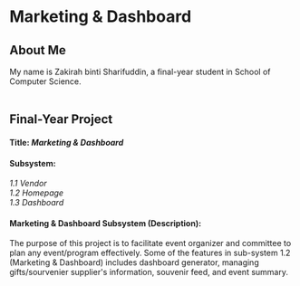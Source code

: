 # Marketing & Dashboard <br>
## __About Me__ <br>
My name is Zakirah binti Sharifuddin, a final-year student in School of Computer Science.<br><br>
## __Final-Year Project__ <br>
#### Title: *Marketing & Dashboard*<br>
#### Subsystem: 
*1.1 Vendor*<br>
*1.2 Homepage*<br>
*1.3 Dashboard*<br>

#### Marketing & Dashboard Subsystem (Description):
The purpose of this project is to facilitate event organizer and committee to plan any event/program effectively. Some of the features in sub-system 1.2 (Marketing & Dashboard) includes dashboard generator, managing gifts/sourvenier supplier's information, souvenir feed, and event summary.
